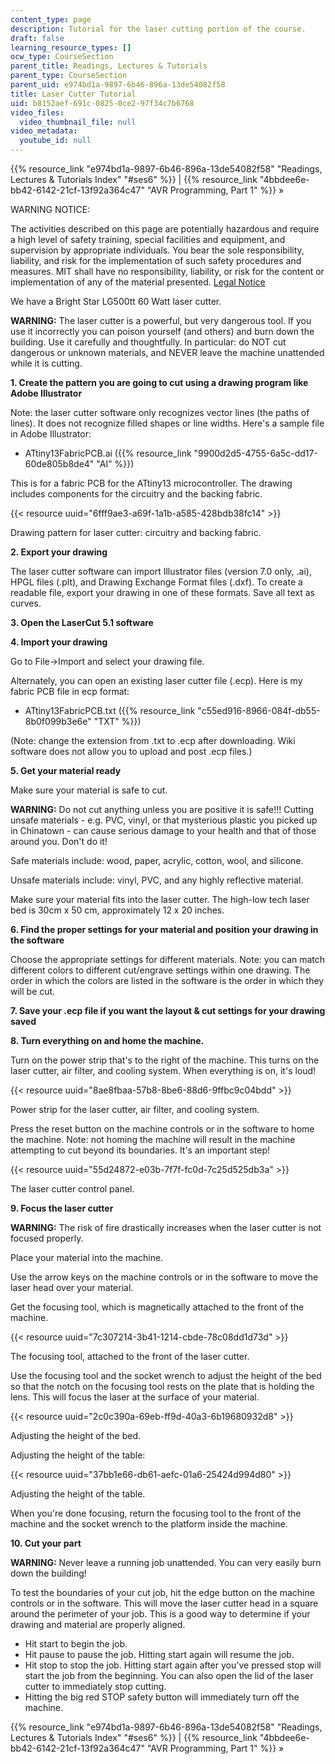 ```yaml
---
content_type: page
description: Tutorial for the laser cutting portion of the course.
draft: false
learning_resource_types: []
ocw_type: CourseSection
parent_title: Readings, Lectures & Tutorials
parent_type: CourseSection
parent_uid: e974bd1a-9897-6b46-896a-13de54082f58
title: Laser Cutter Tutorial
uid: b8152aef-691c-0825-0ce2-97f34c7b6768
video_files:
  video_thumbnail_file: null
video_metadata:
  youtube_id: null
---
```

{{% resource_link "e974bd1a-9897-6b46-896a-13de54082f58" "Readings, Lectures & Tutorials Index" "#ses6" %}} | {{% resource_link "4bbdee6e-bb42-6142-21cf-13f92a364c47" "AVR Programming, Part 1" %}} »

WARNING NOTICE:

The activities described on this page are potentially hazardous and require a high level of safety training, special facilities and equipment, and supervision by appropriate individuals. You bear the sole responsibility, liability, and risk for the implementation of such safety procedures and measures. MIT shall have no responsibility, liability, or risk for the content or implementation of any of the material presented. [Legal Notice](https://ocw-studio.odl.mit.edu/terms/)

We have a Bright Star LG500tt 60 Watt laser cutter.

**WARNING:** The laser cutter is a powerful, but very dangerous tool. If you use it incorrectly you can poison yourself (and others) and burn down the building. Use it carefully and thoughtfully. In particular: do NOT cut dangerous or unknown materials, and NEVER leave the machine unattended while it is cutting.

**1\. Create the pattern you are going to cut using a drawing program like Adobe Illustrator**

Note: the laser cutter software only recognizes vector lines (the paths of lines). It does not recognize filled shapes or line widths. Here's a sample file in Adobe Illustrator:

- ATtiny13FabricPCB.ai ({{% resource_link "9900d2d5-4755-6a5c-dd17-60de805b8de4" "AI" %}})

This is for a fabric PCB for the ATtiny13 microcontroller. The drawing includes components for the circuitry and the backing fabric.

{{< resource uuid="6fff9ae3-a69f-1a1b-a585-428bdb38fc14" >}}

Drawing pattern for laser cutter: circuitry and backing fabric.

**2\. Export your drawing**

The laser cutter software can import Illustrator files (version 7.0 only, .ai), HPGL files (.plt), and Drawing Exchange Format files (.dxf). To create a readable file, export your drawing in one of these formats. Save all text as curves.

**3\. Open the LaserCut 5.1 software**

**4\. Import your drawing**

Go to File→Import and select your drawing file.

Alternately, you can open an existing laser cutter file (.ecp). Here is my fabric PCB file in ecp format:

- ATtiny13FabricPCB.txt ({{% resource_link "c55ed916-8966-084f-db55-8b0f099b3e6e" "TXT" %}})

(Note: change the extension from .txt to .ecp after downloading. Wiki software does not allow you to upload and post .ecp files.)

**5\. Get your material ready**

Make sure your material is safe to cut.

**WARNING:** Do not cut anything unless you are positive it is safe!!! Cutting unsafe materials - e.g. PVC, vinyl, or that mysterious plastic you picked up in Chinatown - can cause serious damage to your health and that of those around you. Don't do it! 

Safe materials include: wood, paper, acrylic, cotton, wool, and silicone.

Unsafe materials include: vinyl, PVC, and any highly reflective material.

Make sure your material fits into the laser cutter. The high-low tech laser bed is 30cm x 50 cm, approximately 12 x 20 inches.

**6\. Find the proper settings for your material and position your drawing in the software**

Choose the appropriate settings for different materials. Note: you can match different colors to different cut/engrave settings within one drawing. The order in which the colors are listed in the software is the order in which they will be cut.

**7\. Save your .ecp file if you want the layout & cut settings for your drawing saved**

**8\. Turn everything on and home the machine.**

Turn on the power strip that's to the right of the machine. This turns on the laser cutter, air filter, and cooling system. When everything is on, it's loud!

{{< resource uuid="8ae8fbaa-57b8-8be6-88d6-9ffbc9c04bdd" >}}

Power strip for the laser cutter, air filter, and cooling system.

Press the reset button on the machine controls or in the software to home the machine. Note: not homing the machine will result in the machine attempting to cut beyond its boundaries. It's an important step!

{{< resource uuid="55d24872-e03b-7f7f-fc0d-7c25d525db3a" >}}

The laser cutter control panel.

**9\. Focus the laser cutter**

**WARNING:** The risk of fire drastically increases when the laser cutter is not focused properly.

Place your material into the machine.

Use the arrow keys on the machine controls or in the software to move the laser head over your material.

Get the focusing tool, which is magnetically attached to the front of the machine.

{{< resource uuid="7c307214-3b41-1214-cbde-78c08dd1d73d" >}}

The focusing tool, attached to the front of the laser cutter.

Use the focusing tool and the socket wrench to adjust the height of the bed so that the notch on the focusing tool rests on the plate that is holding the lens. This will focus the laser at the surface of your material.

{{< resource uuid="2c0c390a-69eb-ff9d-40a3-6b19680932d8" >}}

Adjusting the height of the bed.

Adjusting the height of the table:

{{< resource uuid="37bb1e66-db61-aefc-01a6-25424d994d80" >}}

Adjusting the height of the table.

When you're done focusing, return the focusing tool to the front of the machine and the socket wrench to the platform inside the machine.

**10\. Cut your part**

**WARNING:** Never leave a running job unattended. You can very easily burn down the building!

To test the boundaries of your cut job, hit the edge button on the machine controls or in the software. This will move the laser cutter head in a square around the perimeter of your job. This is a good way to determine if your drawing and material are properly aligned.

- Hit start to begin the job.
- Hit pause to pause the job. Hitting start again will resume the job.
- Hit stop to stop the job. Hitting start again after you've pressed stop will start the job from the beginning. You can also open the lid of the laser cutter to immediately stop cutting.
- Hitting the big red STOP safety button will immediately turn off the machine.

{{% resource_link "e974bd1a-9897-6b46-896a-13de54082f58" "Readings, Lectures & Tutorials Index" "#ses6" %}} | {{% resource_link "4bbdee6e-bb42-6142-21cf-13f92a364c47" "AVR Programming, Part 1" %}} »